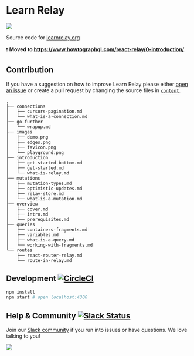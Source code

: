 # Learn Relay

![](https://learnrelay.org/images/twitter.png)

Source code for [learnrelay.org](https://learnrelay.org)

:exclamation: **Moved to https://www.howtographql.com/react-relay/0-introduction/** 


## Contribution

If you have a suggestion on how to improve Learn Relay please either [open an issue](https://github.com/learnrelay/learnrelay/issues/new) or create a pull request by changing the source files in [`content`](https://github.com/learnrelay/learnrelay/tree/master/content).

```
.
├── connections
│   ├── cursors-pagination.md
│   └── what-is-a-connection.md
├── go-further
│   └── wrapup.md
├── images
│   ├── demo.png
│   ├── edges.png
│   ├── favicon.png
│   └── playground.png
├── introduction
│   ├── get-started-bottom.md
│   ├── get-started.md
│   └── what-is-relay.md
├── mutations
│   ├── mutation-types.md
│   ├── optimistic-updates.md
│   ├── relay-store.md
│   └── what-is-a-mutation.md
├── overview
│   ├── cover.md
│   ├── intro.md
│   └── prerequisites.md
├── queries
│   ├── containers-fragments.md
│   ├── variables.md
│   ├── what-is-a-query.md
│   └── working-with-fragments.md
└── routes
    ├── react-router-relay.md
    └── route-in-relay.md
```

## Development [![CircleCI](https://circleci.com/gh/learnrelay/learnrelay.svg?style=svg)](https://circleci.com/gh/learnrelay/learnrelay)

```sh
npm install
npm start # open localhost:4300
```

## Help & Community [![Slack Status](https://slack.graph.cool/badge.svg)](https://slack.graph.cool)

Join our [Slack community](http://slack.graph.cool/) if you run into issues or have questions. We love talking to you!

![](http://i.imgur.com/5RHR6Ku.png)

